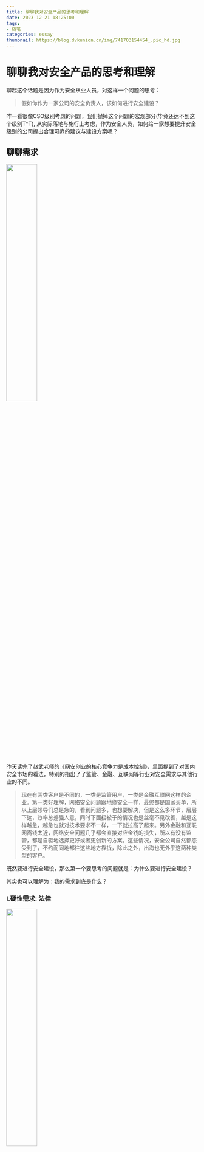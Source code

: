 ```yaml
---
title: 聊聊我对安全产品的思考和理解
date: 2023-12-21 18:25:00
tags:
- 随笔
categories: essay  
thumbnail: https://blog.dvkunion.cn/img/741703154454_.pic_hd.jpg
---
```


# 聊聊我对安全产品的思考和理解

聊起这个话题是因为作为安全从业人员，对这样一个问题的思考：

<!-- split -->
> 假如你作为一家公司的安全负责人，该如何进行安全建设？
<!-- more -->

咋一看很像CSO级别考虑的问题，我们抛掉这个问题的宏观部分(毕竟还达不到这个级别T^T), 从实际落地与施行上考虑，作为安全人员，如何给一家想要提升安全级别的公司提出合理可靠的建议与建设方案呢？

## 聊聊需求

<img src="https://blog.dvkunion.cn/img/861703154474_.pic.jpg" style="width: 40%" />

昨天读完了赵武老师的[《网安创业的核心竞争力是成本控制》](https://mp.weixin.qq.com/s/Er6J3tJ4L6QyyT2wFBWtdA)，里面提到了对国内安全市场的看法，特别的指出了了监管、金融、互联网等行业对安全需求与其他行业的不同。

> 现在有两类客户是不同的，一类是监管用户，一类是金融互联网这样的企业。第一类好理解，网络安全问题跟地缘安全一样，最终都是国家买单，所以上层领导们总是急的，看到问题多，也想要解决，但是这么多环节，层层下达，效率总差强人意，同时下面捂被子的情况也是丝毫不见改善，越是这样越急，越急也就对技术要求不一样，一下就拉高了起来。另外金融和互联网离钱太近，网络安全问题几乎都会直接对应金钱的损失，所以有没有监管，都是自驱地选择更好或者更创新的方案。这些情况，安全公司自然都感受到了，不约而同地都往这些地方靠拢，除此之外，出海也无外乎这两种类型的客户。

既然要进行安全建设，那么第一个要思考的问题就是：为什么要进行安全建设？

其实也可以理解为：我的需求到底是什么？

### I.硬性需求: 法律

<img src="https://blog.dvkunion.cn/img/821703154472_.pic.jpg" style="width: 40%" />

想起来刚入行时的一个困惑，就是为什么企业明明被攻击了、被偷窃了数据，反而要遭到监管的处罚呢？当时的前辈给做了一个很形象的比喻：

> 一家博物馆，开了一场珍贵的展出，展出了各位收藏家的珍品，但是由于没做任何安全防护、没有请任何安保措施，导致场厅内的展品都被偷了，此时警察应不应该处罚博物馆的负责人呢？

同样的类比，在中心化的互联网架构中，各个服务商就是博物馆，而我们作为用户，各种个人信息就是我们的“珍品”，交到了服务商手中，服务商有责任和义务维护好其安全。

由此，国家变出台了《中华人民共和国网络安全法》、《信息系统安全等级保护基本要求》（GB/T 22239-2008）、《网络安全等级保护管理办法》 等法律法规，来要求企业和服务商进行安全防护。

但引用罗翔老师的一句话：

> “法律是对人最低的道德要求，如果一个人标榜自己遵纪守法，这个人完全有可能是人渣”

等保只是法律所规定的最低标准，如果所有企业都仅以此为最终目标，那国内的安全就没有任何希望了。这里就更不要提连等保都不满足的一些场景还存在。

这里我说等保只是最低标准的意义，并不是实际指等保内的防护内容比较基本，实际上等级保护中的很多要求完全满足一些防护的最佳实践；但是大家懂得都懂，真实落地时候具体是怎样的、实际业务各种各样奇怪的网络需求导致真实的配置并不能完全按照等级保护所描述的那样配置；再加上计算机技术飞速迭代导致法律中所规定的一些服务技术栈已废弃不在使用、新技术的规范又没有及时加入等等因素，由此等保确实只能作为安全建设要求中的"最低标准"。

除了国家的等级保护，国际上还有很多其他的安全标准如：ISO-27001、ISO-27701等等，这类合规类证书的要求驱动了安全整体的基本建设；除此之外，这类认证也能快速的给用户在选择时提供一份安心的保证。

回到正题，这是安全的第一个需求：想要业务合法合规的运行，要满足国家等级保护法规。应之而生的安全服务有：等保检测、各类合规工具等等，来协助企业完成和通过等保检查。

### II.显性需求: 损失

<img src="https://blog.dvkunion.cn/img/841703154473_.pic.jpg" style="width: 40%" />

现在我们的企业已经拿到了各类安全认证，安全的建设就完成了吗？

业务刚刚上线，收到了运维的告警：服务不可用了，我们遭到了DDOS攻击。过一会又发现其中的几台核心机器，赫然出现了勒索信的字样：我们被勒索了。

由于仅仅做了等级保护中要求的部分，业务除此之外都属于“裸奔”的状态，很快遭到了各类攻击。其中能在感受上最直接、最明显的就为DDOS、勒索等直接的攻击了。

这类问题我把它称作显性需求，不想办法解决总有一天可能会爆炸，也是企业最容易理解、最愿意花钱买单的场景：毕竟是直接感受得到的问题，不处理服务无法使用、业务开展不下去的情形。

换句话说，真实的给企业带来了损失，能真让企业感受到了疼痛的问题，我都认为是属于这类需求；不论是一个短信认证接口被用于了短信炸弹导致服务账单超出了几百倍、还是机器上弱口令导致的勒索事件，这些想要解决的问题，都属于显性需求。

这类需求解释成本低，用户接受度高，毕竟真正涉及到了钱包，想必是能够接受和愿意付费的；和买了新车肯定也要买一份保险一样。

### III. 隐性需求: 规范


<img src="https://blog.dvkunion.cn/img/881703154475_.pic.jpg" style="width: 40%" />

把显性需求比做得了病需要赶紧吃药的话，隐性需求则更像是一味中药：见效慢，但是是从病根子治起。

大家都知道中药好，但是在实际操作中，对待安全问题的态度往往还是和我们吃西药的态度一样：一个弱口令问题，改掉就好了，下次再出现再改；一个硬编码的密钥，禁用掉重新生成一个就好了，完全不考虑如何通过建设安全的规范和制度，让这类问题直接不会出现。

这确实是很困难的，大家也都知道多运动多健身就能少得病，但是真实做下来有多少能坚持下来的呢？

对应这类需求，比如SDLC、业务上线前的安全检测服务等等，我认为都属于这类，包括一些

没有他完全不耽误我挣钱，就是不知道什么时候会因为这点小毛病而生一场大病。

### IV. 其他

<img src="https://blog.dvkunion.cn/img/801703154467_.pic.jpg" style="width: 40%" />

为什么还有其他这一类呢？因为既然有了需求，自然而然就会有人来取满足这些需求；有了人，自然而然的就有生成了新的需求。

我把这类需求分化到其他的类别来，比如各类安全工具：burp、cs、yakit等等，服务于安全行业的人的一些工具和企业，也算做是安全行业的需求之一。

## 安全的产品

<img src="https://blog.dvkunion.cn/img/871703154474_.pic.jpg" style="width: 40%" />

聊完了我认为的安全需求的划分，我们再来看看现在市面存在的安全解决方案和安全产品。继续我们上面的场景，按照给企业进行安全建设的思路来对这些安全产品进行划分。

### 业务安全/应用安全

**WAF**: WAF可能是最常见的安全设备之一了，他的全程叫做：Web Application Firewall（网络应用防火墙），主要是防御web方向的攻击的(owasp top 10), 但随着业务的发展，对waf的期望和要求也越来越高，要求waf能够防护bot机器人流量、一定的抗ddos功能等等。

**RASP**: RASP (Runtime Application Self-Protection)运行时应用程序自我保护，是一种应用程序安全技术和解决方案。RASP 技术旨在在应用程序运行时动态保护应用程序免受各种安全威胁和攻击, 不同于WAF, RASP 与应用程序代码紧密集成。它运行在应用程序的运行时环境中，能够实时监视和保护应用程序；而WAF更多的是针对已知的攻击进行拦截。

**风控类**: 统一把各类风控产品作为了业务安全的一部分，包括但不限于内容审查、各类资质认证服务、黑灰产威胁等等，不再一一列举。

**网站监测**: 这类产品主要应对与一些静态和官网，这类网站更新节奏慢、可访问性需求高，因此需要一款产品来对其进行监控，及时发现不可用的情况以及防止被挂黑页等等。

**DevSecOps**: 软件开发生命周期（SDLC）是开发团队用来设计和构建高质量软件的高性价比、节省时间的过程。SDLC 的目标是通过前瞻性的规划将项目风险降到最低，从而使软件不论是在在生产过程中，还是长远而言都能满足客户的期望。此方法概述了将软件开发过程划分为可以分配、完成和度量的任务的一系列步骤。今天，大多数团队都认识到安全性是软件开发生命周期中不可分割的一部分。（from aws)

> 我的理解，DevSecOps实际上解决的是整个开发流程的规范问题，包括代码质量、review机制、安全测试等等，当流程规范了，自然而然的可以从源头上减少安全问题的产生(理想上)。  
> 目前市面上应对 DevSecOps 的产品有：  
> SAST: 静态应用程序安全测试，也就是我们常说的白盒扫描，通过静态分析研发代码，编写检测规则，对代码级别的安全问题进行审查。  
> DAST: 动态应用程序安全测试, 也称为黑盒测试。针对的是业务API接口信息，常见的漏扫就属于此类。  
> IAST: 交互式应用程序安全测试，也叫灰盒测试，结合了黑盒与白盒的优势，通过扫描与验证，能够更加准确进行告警。  

**SRC**: 这个就不做多解释了。

## 网络安全/基础安全/主机安全

**VPN**: 解决员工异地连接内部网络的问题

**Firewall 防火墙**: 传统网络流量监控和控制设备，以阻止未经授权的访问和恶意流量进入网络。

**IPS**: IPS (入侵防护系统) 是一种网络安全设备，用于检测和阻止网络上的恶意流量和攻击。它可以分析流经网络的数据包，并根据已知的攻击模式进行拦截或报警。

**IDS**: IDS（入侵检测系统）也是一种网络安全设备，用于检测网络中的恶意活动和攻击。与IPS不同，IDS 通常只报警，而不主动阻止流量。它监视网络流量以寻找异常行为。

**堡垒机**: 堡垒机（Bastion Host）是一种用于增强网络安全性的特殊计算机系统或设备。其主要目的是控制和管理对内部网络的远程访问，以确保只有经过授权的用户才能进入敏感网络区域。以下是堡垒机的主要特点和功能：

**HIDS**: HIDS（主机入侵检测系统）是一种安装在单个主机或服务器上的入侵检测系统，用于监视该主机的活动，以检测是否有恶意活动或入侵尝试。它关注主机级别的安全。

**EDR/XDR**: EDR（终端 是一种安全解决方案，专注于监视和保护终端设备（如计算机和移动设备）。它用于检测和响应终端设备上的恶意活动和威胁。

**终端杀毒/终端控制**: 指常见的办公电脑安装的杀毒软件，目标在于解决办公机器的运行安全

**蜜罐**: 蜜罐（Honeypot）是一种安全技术，用于诱使恶意攻击者、黑客或病毒入侵者攻击虚拟或模拟的目标，从而帮助组织监视、检测和学习有关威胁行为的信息。蜜罐实际上是一种陷阱，旨在吸引潜在的攻击者，以便分析他们的攻击技巧、策略和意图。以下是蜜罐的主要特点和功能：

**零信任**: 零信任安全（Zero Trust Security）是一种新型的安全策略，它不信任任何内部或外部用户或设备，并要求对所有访问进行身份验证和授权。

### 安全运营
**SIEM**: SIEM 是一种综合性安全解决方案，用于集中收集、分析和管理来自各种安全源的信息和事件，以检测和响应威胁。

**SOC**: SOC (Security Operations Center) 安全运营中心是一个组织内部或外部的安全团队，专门负责监视、检测、分析和响应信息安全事件和威胁。SOC 的主要目标是保护组织的信息技术环境，确保系统和数据的安全性、完整性和可用性。

### 数据安全
**DLP**: DLP 是一种安全技术，旨在监视和防止敏感数据泄漏或不当使用。它可以检测和阻止数据在内部或外部传输时的风险。

### SaaS、安全服务、情报产物、其他等
这个模块也不做细拆分了，主要涵盖了一些人力的安全服务、渗透测试、安全培训、威胁情报等等等等，

还有一些更贴合行业分类的安全产品，如区块链安全中的合约审计、工控安全等等，与行业强贴合，了解的不是很多，因此在此处略过。

## 最终

再回到最开始的问题，现在我们作为安全负责人，面对这么多的安全种类和产品，该如何进行选择才能实现我们的需求呢？

这又成为了一个头疼的问题，简单的按照层次来执行这样的策略：先解决显性问题，然后再解决隐性问题来实现持续的问题，好像市面的产品并没有哪一款可以按照这种模式来实现：上了waf能防勒索嘛？上了流量监控能抗ddos嘛？做了devsecops是不是就没漏洞了？

都需要我针对每一个小问题去进行大动干戈的设备部署、业务改造等等，最终可能解决的只是需求中的一小部分，而代价却往往是不菲的：昂贵的设备、高额的改造成本，最终落地的可能仅仅是不一定存在的安全攻击。

这可能也符合安全的背景：安全就是离散的、在不同领域每个点下需要不断深入才能达到效果的。安全厂商知道这一点

更何况，安全也是不断在对抗和迭代的与时俱进的赛道，今天的产品能否防御的住明天出现的新型攻击，都是一个未知数；最为用户，于此我要付出高额的代价，可能最终大家都会算清楚这笔账来。

因此我在思考，我想要一种怎样的安全产品？

**更精准、更细致、更专业、更简单的防护**

这一点其实最开始是在waf身上体现出的：拦截机器人请求、抗ddos这些需求到底是不是应该丢给waf的工作？

当然为了产品能卖出去，各家的做法都是，一股脑的塞进去，做就完了。

我个人认为，waf就应该起到一个拦截 or not 的角色，其他任何功能都应该独立组合，waf提供规范化的语言来让其他决策引擎调用，从而实现防护。

说白了，各类安全产品并没有形成一个完美的合作生态，能各个组件之间自然而然的就形成了联动：流量监测监控的异常 -> 决策引擎识别研判 -> waf自动封禁的场景永远成为了一个幻想乡，就算是同一家厂商的设备，都恨不得自己的产品一口气做完所有的事情：异常+研判+封禁。这就导致了在每个方面都无法做到最精致，而显得不够专业；同时给使用者也带来的很大的学习成本和使用困扰。

于安全人员而言，这样的划分也能够让其专精于自己研究的领域，而不会导致一个专精于如何实现快速拦截的工程师去考虑和研究如何设置内置策略而导致的精力分散。

**更便宜的花费**

如何制定商业模式，才能让安全从一个“奢侈”的行业印象转变为“人人都用得起的必备的”概念，可能是一个值得思考的问题。一旦我为了防御而花费的精力以及成本大于了我遭受攻击的损失，那裸奔永远都会是人的第一选择，除了部分资金雄厚以及不做不行的行业。

就好比让我父母去做体检，老人家总觉得去医院就要花上大笔大笔的钱，最终可能啥都没有检查出来，浪费钱；但如果体检一次的花费能够让更多的人接受，或是让更多的人认可这个价值，

至于如何平衡这个成本，可能是这个问题的最难点吧。

**更能够直接的贴合需求**

这个可能是我个人的一个幻想吧，但是经历过自己实际防御和对抗一些攻击的场景时，确实是一个深切的体会。

比如我的blog天天被一些脚本小子拿着扫描器扫，一个纯静态的页面根本不可能存在的问题，但是却占用了我的带宽和流量；我要为此上一整套的waf来防护吗？当然不，其实挂cdn+静态缓存就可以简单的解决我的需求。

诸如此类的场景，实际上用户的量级和事件的严重程度并没有达到天崩地裂的地步，安全的厂家却像医院一样做了一通拍片做了一堆检查后，最后开了一堆昂贵的药(waf)，还得吃上三个疗程，其实最后就是个小感冒而已。

当然这和我之前说的，简单的方案很可能是治标不治本的临时措施，很容易再次出现相同的问题；这可能也是安全难做切矛盾的所在吧。作为用户，我确实希望更简单有效直接的方法实现；而作为安全人员，完整的安全建设才是一个比较健康稳妥且长远的方案。

**去安全产品化**

既然已经提出了一堆不切实际的想法，不如再大胆一些，“去安全产品化”！

也有很多人已经提出过这个观点，安全实际上和医生一样是需要根据病情来对症下药的，不同的公司和企业技术栈和整体架构都有所不同，统一化的设备产品很可能最终导致的就是驴唇不对马嘴；用户也不知道该如何使用，发挥出这个产品的最大功能；因此，安全必定是“神医”策略：不需要众多的护士，只需要关键的一位神医一针见效即可。

所以，安全产品应该是做一些更小的问题：这类问题才是大家可能平时都会遇到的，像头疼脑热之类的，随手买包感冒灵解决的问题；被ssh暴力扫描了，我运行一个脚本改个端口好了，不需要夸张的搞一整套的入侵检测 + 数据大屏作展示；当然，如果有更好的脚本（更有效的药）来平替，比如敲门机制解决这个问题，当然是更好的。这样把整体的中心转移到不断琢磨如何设计机制和对抗当中。

---

最后给出我对这个问题的回答：如何进行安全建设？

我的想法是，有病治病，没病就赶紧该吃吃该喝喝～

可能这就是我为啥做不了CSO的原因吧......(T^T)

<img src="https://blog.dvkunion.cn/img/891703154475_.pic.jpg" style="width: 40%" />
